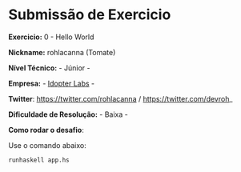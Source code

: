 # Submissão de Exercicio

**Exercicio:** 0 - Hello World

**Nickname:** rohlacanna (Tomate)

**Nível Técnico:** - Júnior -

**Empresa:** - [Idopter Labs](https://en.idopterlabs.com.br/) -

**Twitter**: https://twitter.com/rohlacanna / https://twitter.com/devroh_

**Dificuldade de Resolução:** - Baixa -

**Como rodar o desafio**: 

Use o comando abaixo: 
```bash
runhaskell app.hs
```
